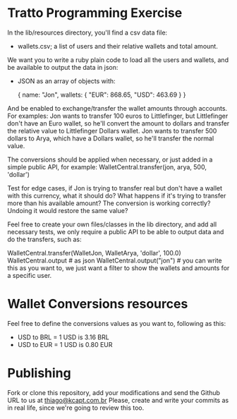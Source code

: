 # Tratto Programming Exercise

In the lib/resources directory, you'll find a csv data file:

* wallets.csv; a list of users and their relative wallets and total amount.

We want you to write a ruby plain code to load all the users and wallets, and be available to output the data in json:
* JSON as an array of objects with:

  {
    name: "Jon",
    wallets: {
      "EUR": 868.65,
      "USD": 463.69
    }
  }

And be enabled to exchange/transfer the wallet amounts through accounts.
For examples:
  Jon wants to transfer 100 euros to Littlefinger, but Littlefinger don't have an Euro wallet, so he'll convert the amount to dollars and transfer the relative value to Littlefinger Dollars wallet.
  Jon wants to transfer 500 dollars to Arya, which have a Dollars wallet, so he'll transfer the normal value.

The conversions should be applied when necessary, or just added in a simple public API, for example:
WalletCentral.transfer(jon, arya, 500, 'dollar')

Test for edge cases, if Jon is trying to transfer real but don't have a wallet with this currency, what it should do?
What happens if it's trying to transfer more than his available amount?
The conversion is working correctly? Undoing it would restore the same value?


Feel free to create your own files/classes in the lib directory, and add all necessary tests, we only require a public API to be able to output data and do the transfers, such as:

WalletCentral.transfer(WalletJon, WalletArya, 'dollar', 100.0)
WalletCentral.output # as json
WalletCentral.output("jon") # you can write this as you want to, we just want a filter to show the wallets and amounts for a specific user.

# Wallet Conversions resources

Feel free to define the conversions values as you want to, following as this:
* USD to BRL = 1 USD is 3.16 BRL
* USD to EUR = 1 USD is 0.80 EUR

# Publishing

Fork or clone this repository, add your modifications and send the Github URL to us at thiago@kcapt.com.br
Please, create and write your commits as in real life, since we're going to review this too.
